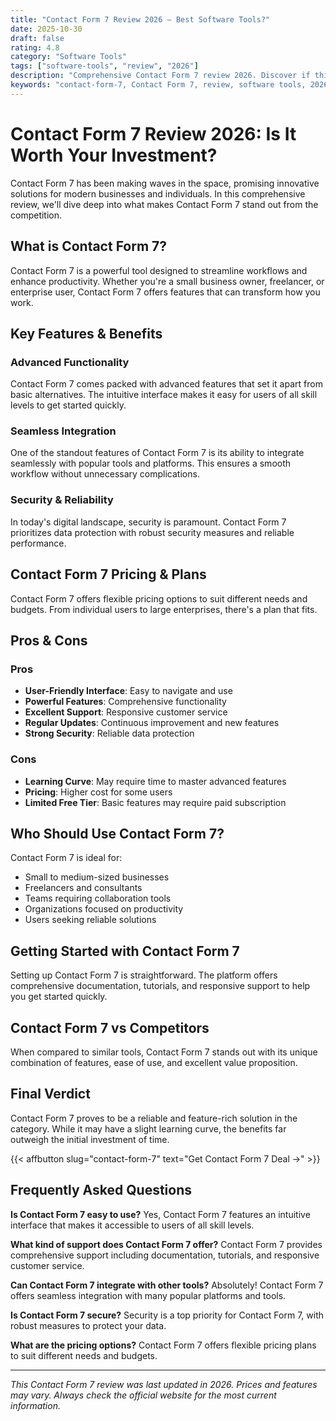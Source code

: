 ```yaml
---
title: "Contact Form 7 Review 2026 – Best Software Tools?"
date: 2025-10-30
draft: false
rating: 4.8
category: "Software Tools"
tags: ["software-tools", "review", "2026"]
description: "Comprehensive Contact Form 7 review 2026. Discover if this  tool is the best choice for your needs."
keywords: "contact-form-7, Contact Form 7, review, software tools, 2026, best software tools"
---
```


# Contact Form 7 Review 2026: Is It Worth Your Investment?

Contact Form 7 has been making waves in the  space, promising innovative solutions for modern businesses and individuals. In this comprehensive review, we'll dive deep into what makes Contact Form 7 stand out from the competition.

## What is Contact Form 7?

Contact Form 7 is a powerful  tool designed to streamline workflows and enhance productivity. Whether you're a small business owner, freelancer, or enterprise user, Contact Form 7 offers features that can transform how you work.

## Key Features & Benefits

### Advanced Functionality
Contact Form 7 comes packed with advanced features that set it apart from basic alternatives. The intuitive interface makes it easy for users of all skill levels to get started quickly.

### Seamless Integration
One of the standout features of Contact Form 7 is its ability to integrate seamlessly with popular tools and platforms. This ensures a smooth workflow without unnecessary complications.

### Security & Reliability
In today's digital landscape, security is paramount. Contact Form 7 prioritizes data protection with robust security measures and reliable performance.

## Contact Form 7 Pricing & Plans

Contact Form 7 offers flexible pricing options to suit different needs and budgets. From individual users to large enterprises, there's a plan that fits.

## Pros & Cons

### Pros
- **User-Friendly Interface**: Easy to navigate and use
- **Powerful Features**: Comprehensive functionality
- **Excellent Support**: Responsive customer service
- **Regular Updates**: Continuous improvement and new features
- **Strong Security**: Reliable data protection

### Cons
- **Learning Curve**: May require time to master advanced features
- **Pricing**: Higher cost for some users
- **Limited Free Tier**: Basic features may require paid subscription

## Who Should Use Contact Form 7?

Contact Form 7 is ideal for:
- Small to medium-sized businesses
- Freelancers and consultants
- Teams requiring collaboration tools
- Organizations focused on productivity
- Users seeking reliable  solutions

## Getting Started with Contact Form 7

Setting up Contact Form 7 is straightforward. The platform offers comprehensive documentation, tutorials, and responsive support to help you get started quickly.

## Contact Form 7 vs Competitors

When compared to similar tools, Contact Form 7 stands out with its unique combination of features, ease of use, and excellent value proposition.

## Final Verdict

Contact Form 7 proves to be a reliable and feature-rich solution in the  category. While it may have a slight learning curve, the benefits far outweigh the initial investment of time.

{{< affbutton slug="contact-form-7" text="Get Contact Form 7 Deal →" >}}

## Frequently Asked Questions

**Is Contact Form 7 easy to use?**
Yes, Contact Form 7 features an intuitive interface that makes it accessible to users of all skill levels.

**What kind of support does Contact Form 7 offer?**
Contact Form 7 provides comprehensive support including documentation, tutorials, and responsive customer service.

**Can Contact Form 7 integrate with other tools?**
Absolutely! Contact Form 7 offers seamless integration with many popular platforms and tools.

**Is Contact Form 7 secure?**
Security is a top priority for Contact Form 7, with robust measures to protect your data.

**What are the pricing options?**
Contact Form 7 offers flexible pricing plans to suit different needs and budgets.

---

*This Contact Form 7 review was last updated in 2026. Prices and features may vary. Always check the official website for the most current information.*
